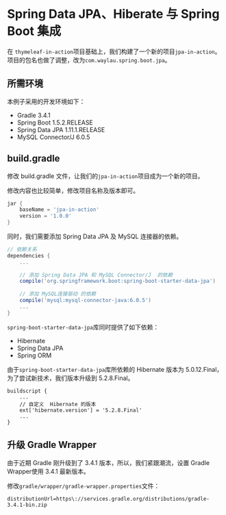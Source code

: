 # Spring Data JPA、Hiberate 与 Spring Boot 集成


在 `thymeleaf-in-action`项目基础上，我们构建了一个新的项目`jpa-in-action`。项目的包名也做了调整，改为`com.waylau.spring.boot.jpa`。

## 所需环境

本例子采用的开发环境如下：

* Gradle 3.4.1
* Spring Boot 1.5.2.RELEASE 
* Spring Data JPA 1.11.1.RELEASE
* MySQL Connector/J  6.0.5

## build.gradle

修改 build.gradle 文件，让我们的`jpa-in-action`项目成为一个新的项目。

修改内容也比较简单，修改项目名称及版本即可。

```groovy
jar {
	baseName = 'jpa-in-action'
	version = '1.0.0'
}
```
 
同时，我们需要添加 Spring Data JPA 及 MySQL 连接器的依赖。

```groovy
// 依赖关系
dependencies {
	...
 
	// 添加 Spring Data JPA 和 MySQL Connector/J  的依赖
	compile('org.springframework.boot:spring-boot-starter-data-jpa')
	
	// 添加 MySQL连接驱动 的依赖
	compile('mysql:mysql-connector-java:6.0.5')
 	...
}
```

	
`spring-boot-starter-data-jpa`库同时提供了如下依赖：

* Hibernate
* Spring Data JPA
* Spring ORM


由于`spring-boot-starter-data-jpa`库所依赖的 Hibernate 版本为 5.0.12.Final，为了尝试新技术，我们版本升级到 5.2.8.Final。


```
buildscript {
	...
	// 自定义  Hibernate 的版本
	ext['hibernate.version'] = '5.2.8.Final'
 	...	
}
```
## 升级 Gradle Wrapper

由于近期 Gradle 刚升级到了 3.4.1 版本，所以，我们紧跟潮流，设置 Gradle Wrapper使用 3.4.1 最新版本。

修改`gradle/wrapper/gradle-wrapper.properties`文件：

```
distributionUrl=https\://services.gradle.org/distributions/gradle-3.4.1-bin.zip
```

